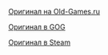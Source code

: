 [Оригинал на Old-Games.ru](https://www.old-games.ru/game/1640.html)

[Оригинал в GOG](https://www.gog.com/game/return_to_castle_wolfenstein)

[Оригинал в Steam](https://store.steampowered.com/app/9010/Return_to_Castle_Wolfenstein/)